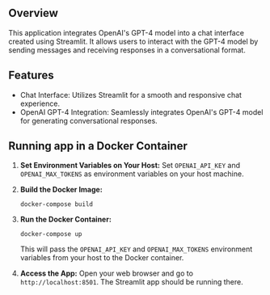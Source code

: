 ## Overview
This application integrates OpenAI's GPT-4 model into a chat interface created using Streamlit. 
It allows users to interact with the GPT-4 model by sending messages and receiving responses in a conversational format.

## Features

   - Chat Interface: Utilizes Streamlit for a smooth and responsive chat experience.
   - OpenAI GPT-4 Integration: Seamlessly integrates OpenAI's GPT-4 model for generating conversational responses.

## Running app in a Docker Container

1. **Set Environment Variables on Your Host:**
   Set `OPENAI_API_KEY` and `OPENAI_MAX_TOKENS` as environment variables on your host machine.

2. **Build the Docker Image:**
   ```
   docker-compose build
   ```

3. **Run the Docker Container:**
   ```
   docker-compose up
   ```

   This will pass the `OPENAI_API_KEY` and `OPENAI_MAX_TOKENS` environment variables from your host to the Docker container.

4. **Access the App:**
   Open your web browser and go to `http://localhost:8501`. The Streamlit app should be running there.
